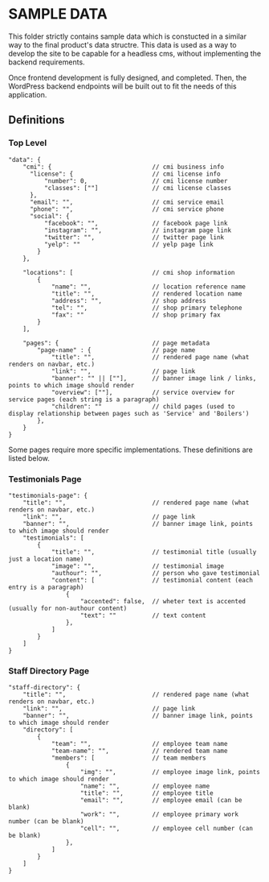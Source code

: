 # SAMPLE DATA

This folder strictly contains sample data which is constucted in a similar way to the final product's data structre. This data is used as a way to develop the site to be capable for a headless cms, without implementing the backend requirements.

Once frontend development is fully designed, and completed. Then, the WordPress backend endpoints will be built out to fit the needs of this application.

## Definitions

### Top Level

```jsonc
"data": {
    "cmi": {                            // cmi business info
      "license": {                      // cmi license info
          "number": 0,                  // cmi license number
          "classes": [""]               // cmi license classes
      },
      "email": "",                      // cmi service email
      "phone": "",                      // cmi service phone
      "social": {
          "facebook": "",               // facebook page link
          "instagram": "",              // instagram page link
          "twitter": "",                // twitter page link
          "yelp": ""                    // yelp page link
        }
    },

    "locations": [                      // cmi shop information
        {
            "name": "",                 // location reference name
            "title": "",                // rendered location name
            "address": "",              // shop address
            "tel": "",                  // shop primary telephone
            "fax": ""                   // shop primary fax
        }
    ],

    "pages": {                          // page metadata
        "page-name" : {                 // page name
            "title": "",                // rendered page name (what renders on navbar, etc.)
            "link": "",                 // page link
            "banner": "" || [""],       // banner image link / links, points to which image should render
            "overview": [""],           // service overview for service pages (each string is a paragraph)
            "children": ""              // child pages (used to display relationship between pages such as 'Service' and 'Boilers')
        },
    }
}
```

Some pages require more specific implementations. These definitions are listed below.

### Testimonials Page

```jsonc
"testimonials-page": {
    "title": "",                        // rendered page name (what renders on navbar, etc.)
    "link": "",                         // page link
    "banner": "",                       // banner image link, points to which image should render
    "testimonials": [
        {
            "title": "",                // testimonial title (usually just a location name)
            "image": "",                // testimonial image
            "authour": "",              // person who gave testimonial
            "content": [                // testimonial content (each entry is a paragraph)
                {
                    "accented": false,  // wheter text is accented (usually for non-authour content)
                    "text": ""          // text content
                },
            ]
        }
    ]
}
```

### Staff Directory Page

```jsonc
"staff-directory": {
    "title": "",                        // rendered page name (what renders on navbar, etc.)
    "link": "",                         // page link
    "banner": "",                       // banner image link, points to which image should render
    "directory": [
        {
            "team": "",                 // employee team name
            "team-name": "",            // rendered team name
            "members": [                // team members
                {
                    "img": "",          // employee image link, points to which image should render
                    "name": "",         // employee name
                    "title": "",        // employee title
                    "email": "",        // employee email (can be blank)
                    "work": "",         // employee primary work number (can be blank)
                    "cell": "",         // employee cell number (can be blank)
                },
            ]
        }
    ]
}
```
